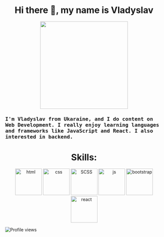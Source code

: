 <h1 align="center"> Hi there 👋, my name is Vladyslav</h1>
<p align="center">
  <img src="https://media.giphy.com/media/GnTHlXYp08VDJllWj7/giphy.gif" width=280>
</p>
 
<h3>  
<samp>
I'm Vladyslav from Ukaraine, and I do content on Web Development. I really enjoy learning languages and frameworks like JavaScript and React. I also interested in backend.
</samp>
</h3>
<h1 align="center">Skills:</h1>

<p align="center">
<img alt="html" width="85px" src="https://www.flaticon.com/svg/vstatic/svg/919/919827.svg?token=exp=1610408430~hmac=a876f72d31384e862ada4bb16a44d51b"/>
<img alt="css" width="85px" src="https://www.flaticon.com/svg/vstatic/svg/919/919826.svg?token=exp=1610408628~hmac=f40e52e428ae8e1126e219552e24270f"/>
<img alt="SCSS" width="85px" src="https://www.flaticon.com/svg/vstatic/svg/919/919831.svg?token=exp=1610409081~hmac=63d256274245646e4b44366f406b2278"/>
<img alt="js" width="85px" src="https://www.flaticon.com/svg/vstatic/svg/919/919828.svg?token=exp=1610408664~hmac=6838e36ddb4dd8ff138f233b42fa1e39"/>
<img alt="bootstrap" width="85px" src="https://www.flaticon.com/svg/vstatic/svg/1348/1348052.svg?token=exp=1610408759~hmac=5b24f2d2b5ddd714ec4cc2b6438a14d7"/>
<img alt="react" width="85px" src="https://www.flaticon.com/svg/vstatic/svg/753/753244.svg?token=exp=1610408816~hmac=54136ff8e6d8626d8884ade2a655c9e1"/>
</p>

<p align="center">
  
![Profile views](https://gpvc.arturio.dev/vladyslavos)  

</p>
